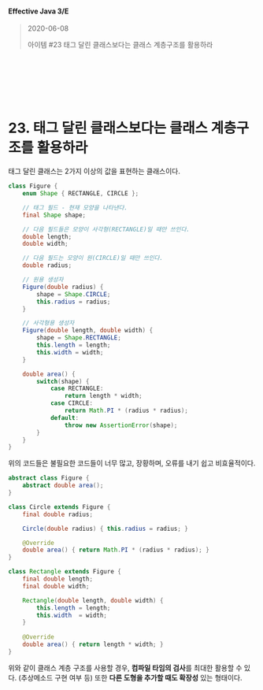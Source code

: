 #### Effective Java 3/E
> 2020-06-08
>
> 아이템 #23 태그 달린 클래스보다는 클래스 계층구조를 활용하라

<br><br><br><br><br>





# 23. 태그 달린 클래스보다는 클래스 계층구조를 활용하라

태그 달린 클래스는 2가지 이상의 값을 표현하는 클래스이다.


``` java
class Figure {
    enum Shape { RECTANGLE, CIRCLE };

    // 태그 필드 - 현재 모양을 나타낸다.
    final Shape shape;

    // 다음 필드들은 모양이 사각형(RECTANGLE)일 때만 쓰인다.
    double length;
    double width;

    // 다음 필드는 모양이 원(CIRCLE)일 때만 쓰인다.
    double radius;

    // 원용 생성자
    Figure(double radius) {
        shape = Shape.CIRCLE;
        this.radius = radius;
    }

    // 사각형용 생성자
    Figure(double length, double width) {
        shape = Shape.RECTANGLE;
        this.length = length;
        this.width = width;
    }

    double area() {
        switch(shape) {
            case RECTANGLE:
                return length * width;
            case CIRCLE:
                return Math.PI * (radius * radius);
            default:
                throw new AssertionError(shape);
        }
    }
}
```
위의 코드들은 불필요한 코드들이 너무 많고, 장황하며, 오류를 내기 쉽고 비효율적이다.

``` java
abstract class Figure {
    abstract double area();
}

class Circle extends Figure {
    final double radius;

    Circle(double radius) { this.radius = radius; }

    @Override
    double area() { return Math.PI * (radius * radius); }
}

class Rectangle extends Figure {
    final double length;
    final double width;

    Rectangle(double length, double width) {
        this.length = length;
        this.width  = width;
    }
    
    @Override
    double area() { return length * width; }
}
```

위와 같이 클래스 계층 구조를 사용할 경우, **컴파일 타임의 검사**를 최대한 활용할 수 있다. (추상메소드 구현 여부 등)
또한 **다른 도형을 추가할 때도 확장성** 있는 형태이다.
